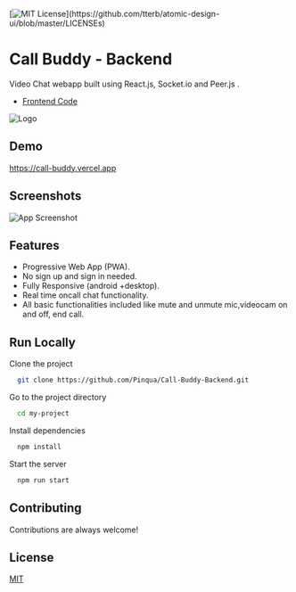 [![MIT License](https://img.shields.io/apm/l/atomic-design-ui.svg?)](https://github.com/tterb/atomic-design-ui/blob/master/LICENSEs)

# Call Buddy - Backend

Video Chat webapp built using React.js, Socket.io and Peer.js .



 - [Frontend Code](https://github.com/Pinqua/Call-Buddy-Frontend)
 
![Logo](https://call-buddy.vercel.app/static/media/logo.1b0797ca.png)

    
## Demo

https://call-buddy.vercel.app

  
## Screenshots

![App Screenshot](https://i.ibb.co/qR2wSmn/call-buddy.gif)

  
## Features

- Progressive Web App (PWA).
- No sign up and sign in needed.
- Fully Responsive (android +desktop).
- Real time oncall chat functionality.
- All basic functionalities included like mute and unmute mic,videocam on and off, end call.


## Run Locally

Clone the project

```bash
  git clone https://github.com/Pinqua/Call-Buddy-Backend.git
```

Go to the project directory

```bash
  cd my-project
```

Install dependencies

```bash
  npm install
```

Start the server

```bash
  npm run start
```

  
## Contributing

Contributions are always welcome!
 
## License

[MIT](https://choosealicense.com/licenses/mit/)

  
